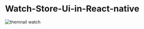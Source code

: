 # Watch-Store-Ui-in-React-native

![themnail watch](https://user-images.githubusercontent.com/77012663/128626419-e6b9b962-19d9-4e67-9556-5e6539b24034.jpg)
